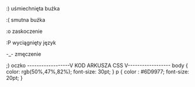 <html>

<head>
    <title>styl wewnetrzny</title>
    <meta http-equiv="Content-Type" content="text/html; charset=utf-8">
    <LINK href="kopy_z15.css" rel="stylesheet" type="text/CSS">
</head>

<body>
    <p>:) uśmiechnięta buźka</p>
    :( smutna buźka <br>
    <p>:o zaskoczenie</p>
    :P wyciągnięty język <br>
    <p>-_- zmęczenie</p>
    ;) oczko
</body>
------------------V KOD ARKUSZA CSS V------------------
body {
    color: rgb(50%,47%,82%);
    font-size: 30pt;
}
p {
    color : #6D9977;
    font-size: 20pt;
}
